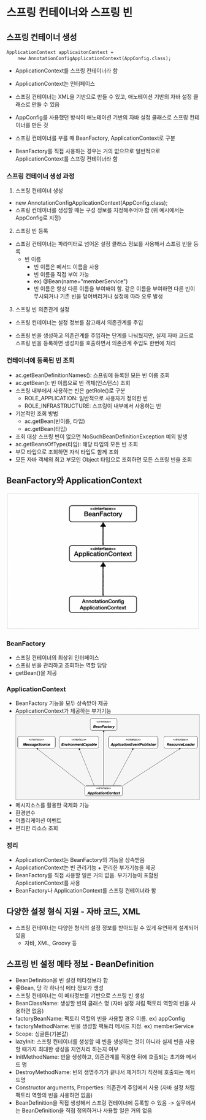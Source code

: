 # 스프링 컨테이너와 스프링 빈
## 스프링 컨테이너 생성
````
ApplicationContext applicaitonContext = 
    new AnnotationConfigApplicationContext(AppConfig.class);
````
- ApplicationContext를 스프링 컨테이너라 함
- ApplicationContext는 인터페이스
- 스프링 컨테이너는 XML을 기반으로 만들 수 있고, 애노테이션 기반의 자바 설정 클래스로 만들 수 있음
- AppConfig를 사용했던 방식이 애노테이션 기반의 자바 설정 클래스로 스프링 컨테이너를 만든 것


- 스프링 컨테이너를 부를 때 BeanFactory, ApplicationContext로 구분
- BeanFactory를 직접 사용하는 경우는 거의 없으므로 일반적으로 ApplicationContext를 스프링 컨테이너라 함

### 스프링 컨테이너 생성 과정
1. 스프링 컨테이너 생성
- new AnnotationConfigApplicationContext(AppConfig.class);
- 스프링 컨테이너를 생성할 때는 구성 정보를 지정해주어야 함 (위 예시에서는 AppConfig로 지정)
2. 스프링 빈 등록
- 스프링 컨테이너는 파라미터로 넘어온 설정 클래스 정보를 사용해서 스프링 빈을 등록
  - 빈 이름
    - 빈 이름은 메서드 이름을 사용
    - 빈 이름을 직접 부여 가능
    - ex) @Bean(name="memberService")
    - 빈 이름은 항상 다른 이름을 부여해야 함. 같은 이름을 부여하면 다른 빈이 무시되거나 기존 빈을 덮어버리거나 설정에 따라 오류 발생
3. 스프링 빈 의존관계 설정
- 스프링 컨테이너는 설정 정보를 참고해서 의존관계를 주입


- 스프링 빈을 생성하고 의존관계를 주입하는 단계를 나눠뒀지만, 실제 자바 코드로 스프링 빈을 등록하면 생성자를 호출하면서 의존관계 주입도 한번에 처리

### 컨테이너에 등록된 빈 조회
- ac.getBeanDefinitionNames(): 스프링에 등록된 모든 빈 이름 조회
- ac.getBean(): 빈 이름으로 빈 객체(인스턴스) 조회
- 스프링 내부에서 사용하는 빈은 getRole()로 구분
  - ROLE_APPLICATION: 일반적으로 사용자가 정의한 빈 
  - ROLE_INFRASTRUCTURE: 스프링이 내부에서 사용하는 빈
- 기본적인 조회 방법
  - ac.getBean(빈이름, 타입)
  - ac.getBean(타입)
- 조회 대상 스프링 빈이 없으면 NoSuchBeanDefinitionException 예외 발생
- ac.getBeansOfType(타입): 해당 타입의 모든 빈 조회
- 부모 타입으로 조회하면 자식 타입도 함께 조회
- 모든 자바 객체의 최고 부모인 Object 타입으로 조회하면 모든 스프링 빈을 조회

## BeanFactory와 ApplicationContext
![img.png](img/bean-factory.png)
### BeanFactory
- 스프링 컨테이너의 최상위 인터페이스
- 스프링 빈을 관리하고 조회하는 역할 담당
- getBean()을 제공

### ApplicationContext
- BeanFactory 기능을 모두 상속받아 제공
- ApplicationContext가 제공하는 부가기능
![img.png](img/application-context.png)
- 메시지소스를 활용한 국제화 기능
- 환경변수
- 어플리케이션 이벤트
- 편리한 리소스 조회

### 정리
- ApplicationContext는 BeanFactory의 기능을 상속받음
- ApplicationContext는 빈 관리기능 + 편리한 부가기능을 제공
- BeanFactory를 직접 사용할 일은 거의 없음. 부가기능이 포함된 ApplicationContext를 사용
- BeanFactory나 ApplicationContext를 스프링 컨테이너라 함

## 다양한 설정 형식 지원 - 자바 코드, XML
- 스프링 컨테이너는 다양한 형식의 설정 정보를 받아드릴 수 있게 유연하게 설계되어 있음
  - 자바, XML, Groovy 등

## 스프링 빈 설정 메타 정보 - BeanDefinition
- BeanDefinition을 빈 설정 메타정보라 함
- @Bean, <bean>당 각 하나식 메타 정보가 생성
- 스프링 컨테이너는 이 메타정보를 기반으로 스프링 빈 생성
- BeanClassName: 생성할 빈의 클래스 명 (자바 설정 처럼 팩토리 역할의 빈을 사용하면 없음)
- factoryBeanName: 팩토리 역할의 빈을 사용할 경우 이름. ex) appConfig
- factoryMethodName: 빈을 생성할 팩토리 메서드 지정. ex) memberService
- Scope: 싱글톤(기본값)
- lazyInit: 스프링 컨테이너를 생성할 때 빈을 생성하는 것이 아니라 실제 빈을 사용할 때가지 최대한 생성을 지연처리 하는지 여부
- InitMethodName: 빈을 생성하고, 의존관계를 적용한 뒤에 호출되는 초기화 메서드 명
- DestroyMethodName: 빈의 생명주기가 끝나서 제거하기 직전에 호출되는 메서드명
- Constructor arguments, Properties: 의존관계 주입에서 사용 (자바 설정 처럼 팩토리 역할의 빈을 사용하면 없음)
- BeanDefinition을 직접 생성해서 스프링 컨테이너에 등록할 수 있음 -> 실무에서는 BeanDefinition을 직접 정의하거나 사용할 일은 거의 없음